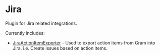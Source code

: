 # Jira

Plugin for Jira related integrations.

Currently includes:

- [JiraActionItemExporter](./src/JiraActionItemExporter.ts) - Used to export action items from Gram into Jira. i.e. Create issues based on action items.
